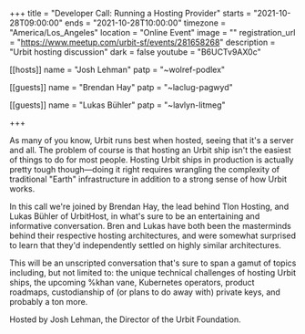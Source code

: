 +++
title = "Developer Call: Running a Hosting Provider"
starts = "2021-10-28T09:00:00"
ends = "2021-10-28T10:00:00"
timezone = "America/Los_Angeles"
location = "Online Event"
image = ""
registration_url = "https://www.meetup.com/urbit-sf/events/281658268"
description = "Urbit hosting discussion"
dark = false
youtube = "B6UCTv9AX0c"

[[hosts]]
name = "Josh Lehman" 
patp = "~wolref-podlex"

[[guests]]
name = "Brendan Hay"
patp = "~laclug-pagwyd"

[[guests]]
name = "Lukas Bühler"
patp = "~lavlyn-litmeg"

+++

As many of you know, Urbit runs best when hosted, seeing that it's a server and all. The problem of course is that hosting an Urbit ship isn't the easiest of things to do for most people. Hosting Urbit ships in production is actually pretty tough though—doing it right requires wrangling the complexity of traditional "Earth" infrastructure in addition to a strong sense of how Urbit works.

In this call we're joined by Brendan Hay, the lead behind Tlon Hosting, and Lukas Bühler of UrbitHost, in what's sure to be an entertaining and informative conversation. Bren and Lukas have both been the masterminds behind their respective hosting architectures, and were somewhat surprised to learn that they'd independently settled on highly similar architectures.

This will be an unscripted conversation that's sure to span a gamut of topics including, but not limited to: the unique technical challenges of hosting Urbit ships, the upcoming %khan vane, Kubernetes operators, product roadmaps, custodianship of (or plans to do away with) private keys, and probably a ton more.

Hosted by Josh Lehman, the Director of the Urbit Foundation.
